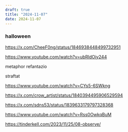 ```yaml
---
draft: true
title: "2024-11-07"
date: 2024-11-07
---
```


### halloween

https://x.com/CheeF0ng/status/1846938448499732951

https://www.youtube.com/watch?v=ubRldOiy244

metaphor refantazio

straftat

https://www.youtube.com/watch?v=CYs5-6SWkng

https://x.com/crow_artist/status/1840394495906529594

https://x.com/sdns53/status/1839633179797328368

https://www.youtube.com/watch?v=Rss0OwkqBuM

https://tinderkell.com/2023/11/25/08-observe/